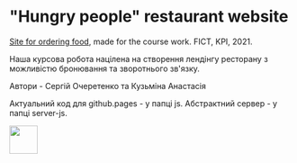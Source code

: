 # "Hungry people" restaurant website
[Site for ordering food](https://sergeyocheretenko.github.io/RestaurantSite/), made for the course work. 
FICT, KPI, 2021.

Наша курсова робота націлена на створення лендінгу ресторану з можливістю бронювання та зворотнього зв'язку.

Автори - Сергій Очеретенко та Кузьміна Анастасія

Актуальний код для github.pages - у папці js. Абстрактний сервер - у папці server-js.

<!-- Copy-paste in your Readme.md file -->
<a href = "https://github.com/SergeyOcheretenko/RestaurantSite/graphs/contributors">
  <img height="50px" src = "https://contrib.rocks/image?repo=SergeyOcheretenko/RestaurantSite" />
</a>
